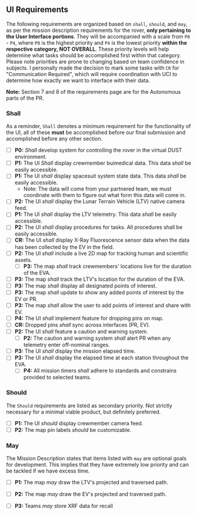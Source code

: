 ## UI Requirements

The following requirements are organized based on `shall`, `should`, and `may`, as per the mission description requirements for the rover, __only pertaining to the User Interface portions__. They will be accompanied with a scale from `P0` - `P4`, where `P0` is the highest priority and `P4` is the lowest priority **within the respective category, NOT OVERALL**. 
These priority levels will help determine what tasks should be accomplished first within that category. Please note priorities are prone to changing based on team confidence in subjects. I personally made the decision to mark some tasks with `CR` for "Communication Required", which will require coordination with UCI to determine how exactly we want to interface with their data.

**Note:** Section 7 and 8 of the requirements page are for the Autonomous parts of the PR.

### Shall
As a reminder, `Shall` denotes a minimum requirement for the functionality of the UI, all of these **must** be accomplished before our final submission and accomplished before any other section.

- [ ] __P0:__ *Shall* develop system for controlling the rover in the virtual DUST environment.
- [ ]  __P1:__ The UI *Shall* display crewmember buimedical data. This data *shall* be easily accessible.
- [ ]  __P1:__ The UI *shall* display spacesuit system state data. This data *shall* be easily accessible.
     *  Note: The data will come from your partnered team, we must coordinate with them to figure out what form this data will come in.
- [ ]  __P2:__ The UI *shall* display the Lunar Terrain Vehicle (LTV) native camera feed.
- [ ]  __P1:__ The UI *shall* display the LTV telemetry. This data *shall* be easily accessible.
- [ ]  __P2:__ The UI *shall* display procedures for tasks. All procedures shall be easily accessible.
- [ ]  __CR:__ The UI *shall* display X-Ray Fluorescence sensor data when the data has been collected by the EV in the field.
- [ ]  __P2:__ The UI *shall* include a live 2D map for tracking human and scientific assets.
     - [ ] __P3:__ The map *shall* track crewmembers' locations live for the duration of the EVA.
- [ ] __P3:__ The map *shall* track the LTV's location for the duration of the EVA.
- [ ] __P3:__ The map *shall* display all designated points of interest.
- [ ] __P3:__ The map *shall* update to show any added points of interest by the EV or PR.
- [ ] __P3:__ The map *shall* allow the user to add points of interest and share with EV.
- [ ] __P4:__ The UI *shall* implement feature for dropping pins on map.
- [ ] __CR:__ Dropped pins *shall* sync across interfaces (PR, EV).
- [ ] __P2:__ The UI *shall* feature a caution and warning system.
     - [ ] __P2:__ The caution and warning system *shall* alert PR when any telemetry enter off-nominal ranges.
- [ ] __P3:__ The UI *shall* display the mission elapsed time.
- [ ] __P3:__ The UI *shall* display the elapsed time at each station throughout the EVA.
     - [ ] __P4:__ All mission timers *shall* adhere to standards and constrains provided to selected teams.

### Should
The `Should` requirements are listed as secondary priority. Not strictly necessary for a minimal viable product, but definitely preferred.

- [ ]  __P1:__ The UI *should* display crewmember camera feed.
- [ ]  __P2:__ The map pin labels *should* be customizable.

### May
The Mission Description states that items listed with `may` are optional goals for development. This implies that they have extremely low priority and can be tackled if we have excess time.

- [ ] __P1:__ The map *may* draw the LTV's projected and traversed path.
- [ ] __P2:__ The map *may* draw the EV's projected and traversed path.
- [ ] __P3:__ Teams *may* store XRF data for recall



